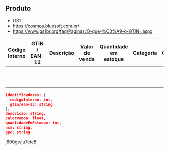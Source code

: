 ## Produto

- GS1
- https://cosmos.bluesoft.com.br/
- https://www.gs1br.org/faq/Paginas/O-que-%C3%A9-o-GTIN-.aspx

Código Interno | GTIN / EAN-13 | Descrição | Valor de venda | Quantidade em estoque | Categoria | GPC | NCM | CEST | RFID | DUN | SKU | Fabricante | Marca | País de origem
---------------|------------|-----------|----------------|-----------------------|-----------|-----|-----|------|------|-----|-----|------------|-------|-------
 | | | | | | | | calculado de estoque


```json
identificadores: {
  codigoInterno: int,
  gtin/ean-13: string
},
descricao: string,
valorVenda: float,
quantidadeEmEstoque: int,
ncm: string,
gpc: string
```

j600gtvju7ctc8
